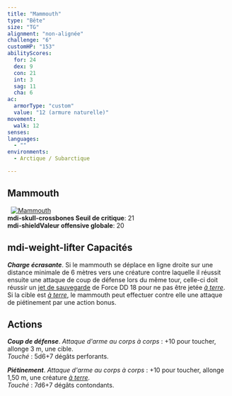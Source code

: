 ```yaml
---
title: "Mammouth"
type: "Bête"
size: "TG"
alignment: "non-alignée"
challenge: "6"
customHP: "153"
abilityScores:
  for: 24
  dex: 9
  con: 21
  int: 3
  sag: 11
  cha: 6
ac:
  armorType: "custom"
  value: "12 (armure naturelle)"
movement:
  walk: 12
senses:
languages:
  - ""
environments:
  - Arctique / Subarctique

---
```

## Mammouth
&nbsp;
[![Mammouth](https://www.douaratil.fr/illustrations/bete/mammouth300.jpeg)](https://www.douaratil.fr/illustrations/bete/mammouth.jpeg)  
**<v-icon>mdi-skull-crossbones</v-icon> Seuil de critique**: 21            
**<v-icon>mdi-shield</v-icon>Valeur offensive globale**: 20     
## <v-icon>mdi-weight-lifter</v-icon> Capacités
_**Charge écrasante**_. Si le mammouth se déplace en ligne droite sur une distance minimale de 6 mètres vers une créature contre laquelle il réussit ensuite une attaque de coup de défense lors du même tour, celle-ci doit réussir un [jet de sauvegarde](/utiliser-les-caracteristiques/#jets-de-sauvegarde) de Force DD 18 pour ne pas être jetée [_à terre_](/gerer-la-sante-du-personnage/#a-terre). Si la cible est [_à terre_](/gerer-la-sante-du-personnage/#a-terre), le mammouth peut effectuer contre elle une attaque de piétinement par une action bonus.

## Actions
_**Coup de défense**_. _Attaque d'arme au corps à corps_ : +10 pour toucher, allonge 3 m, une cible.  
_Touché_ : 5d6+7 dégâts perforants.

_**Piétinement**_. _Attaque d'arme au corps à corps_ : +10 pour toucher, allonge 1,50 m, une créature [_à terre_](/gerer-la-sante-du-personnage/#a-terre).  
_Touché_ : 7d6+7 dégâts contondants.
